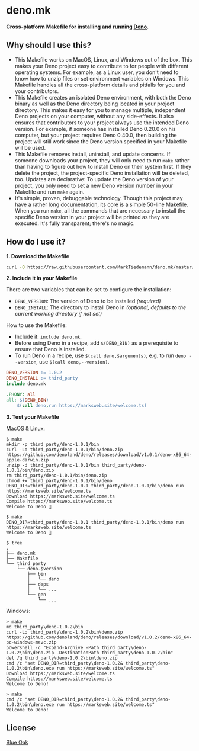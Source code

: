 # deno.mk

**Cross-platform Makefile for installing and running [Deno](https://deno.land/).**

## Why should I use this?

- This Makefile works on MacOS, Linux, and Windows out of the box. This makes your Deno project easy to contribute to for people with different operating systems. For example, as a Linux user, you don't need to know how to unzip files or set environment variables on Windows. This Makefile handles all the cross-platform details and pitfalls for you and your contributors.
- This Makefile creates an isolated Deno environment, with both the Deno binary as well as the Deno directory being located in your project directory. This makes it easy for you to manage multiple, independent Deno projects on your computer, without any side-effects. It also ensures that contributors to your project always use the intended Deno version. For example, if someone has installed Deno 0.20.0 on his computer, but your project requires Deno 0.40.0, then building the project will still work since the Deno version specified in your Makefile will be used.
- This Makefile removes install, uninstall, and update concerns. If someone downloads your project, they will only need to run `make` rather than having to figure out how to install Deno on their system first. If they delete the project, the project-specific Deno installation will be deleted, too. Updates are declarative: To update the Deno version of your project, you only need to set a new Deno version number in your Makefile and run `make` again.
- It's simple, proven, debuggable technology. Though this project may have a rather long documentation, its core is a simple 50-line Makefile. When you run `make`, all the commands that are necessary to install the specific Deno version in your project will be printed as they are executed. It's fully transparent; there's no magic.

## How do I use it?

**1. Download the Makefile**

```sh
curl -O https://raw.githubusercontent.com/MarkTiedemann/deno.mk/master/deno.mk
```

**2. Include it in your Makefile**

There are two variables that can be set to configure the installation:
  - `DENO_VERSION`: The version of Deno to be installed _(required)_
  - `DENO_INSTALL`: The directory to install Deno in _(optional, defaults to the current working directory if not set)_

How to use the Makefile:
  - Include it: `include deno.mk`.
  - Before using Deno in a recipe, add `$(DENO_BIN)` as a prerequisite to ensure that Deno is installed.
  - To run Deno in a recipe, use `$(call deno,$arguments)`, e.g. to run `deno --version`, use `$(call deno,--version)`.

<!--begin-example-->
```Makefile
DENO_VERSION := 1.0.2
DENO_INSTALL := third_party
include deno.mk

.PHONY: all
all: $(DENO_BIN)
	$(call deno,run https://marksweb.site/welcome.ts)
```
<!--end-example-->

**3. Test your Makefile**

MacOS & Linux:

<!--begin-macos-linux-->
```
$ make
mkdir -p third_party/deno-1.0.1/bin
curl -Lo third_party/deno-1.0.1/bin/deno.zip https://github.com/denoland/deno/releases/download/v1.0.1/deno-x86_64-apple-darwin.zip
unzip -d third_party/deno-1.0.1/bin third_party/deno-1.0.1/bin/deno.zip
rm third_party/deno-1.0.1/bin/deno.zip
chmod +x third_party/deno-1.0.1/bin/deno
DENO_DIR=third_party/deno-1.0.1 third_party/deno-1.0.1/bin/deno run https://marksweb.site/welcome.ts
Download https://marksweb.site/welcome.ts
Compile https://marksweb.site/welcome.ts
Welcome to Deno 🦕
```

```
$ make
DENO_DIR=third_party/deno-1.0.1 third_party/deno-1.0.1/bin/deno run https://marksweb.site/welcome.ts
Welcome to Deno 🦕
```
<!--end-macos-linux-->

```
$ tree
.
├── deno.mk
├── Makefile
└── third_party
    └── deno-$version
        ├── bin
        │   └── deno
        ├── deps
        │   └── ...
        └── gen
            └── ...
```

Windows:

<!--begin-windows-->
```batch
> make
md third_party\deno-1.0.2\bin
curl -Lo third_party\deno-1.0.2\bin\deno.zip https://github.com/denoland/deno/releases/download/v1.0.2/deno-x86_64-pc-windows-msvc.zip
powershell -c "Expand-Archive -Path third_party\deno-1.0.2\bin\deno.zip -DestinationPath third_party\deno-1.0.2\bin"
del /q third_party\deno-1.0.2\bin\deno.zip
cmd /c "set DENO_DIR=third_party\deno-1.0.2& third_party\deno-1.0.2\bin\deno.exe run https://marksweb.site/welcome.ts"
Download https://marksweb.site/welcome.ts
Compile https://marksweb.site/welcome.ts
Welcome to Deno!
```

```batch
> make
cmd /c "set DENO_DIR=third_party\deno-1.0.2& third_party\deno-1.0.2\bin\deno.exe run https://marksweb.site/welcome.ts"
Welcome to Deno!
```
<!--end-windows-->

## License

[Blue Oak](https://blueoakcouncil.org/license/1.0.0)